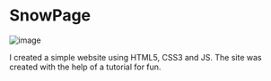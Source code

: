 # SnowPage



![image](https://github.com/SebastianK2000/SnowPage/assets/127401994/8398f9b7-a79a-4000-9af3-c8f91b7aef98)



I created a simple website using HTML5, CSS3 and JS. The site was created with the help of a tutorial for fun.
